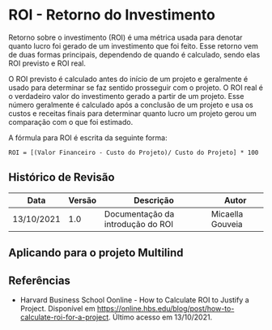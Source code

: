 # ROI - Retorno do Investimento

Retorno sobre o investimento (ROI) é uma métrica usada para denotar quanto lucro foi gerado de um investimento que foi feito. Esse retorno vem de duas formas principais, dependendo de quando é calculado, sendo elas ROI previsto e ROI real.

O ROI previsto é calculado antes do início de um projeto e geralmente é usado para determinar se faz sentido prosseguir com o projeto. O ROI real é o verdadeiro valor do investimento gerado a partir de um projeto. Esse número geralmente é calculado após a conclusão de um projeto e usa os custos e receitas finais para determinar quanto lucro um projeto gerou um comparação com o que foi estimado.

A fórmula para ROI é escrita da seguinte forma:
```
ROI = [(Valor Financeiro - Custo do Projeto)/ Custo do Projeto] * 100
```

## Histórico de Revisão
| Data | Versão | Descrição | Autor |
|------|--------|-----------|-------|
| 13/10/2021 | 1.0 | Documentação da introdução do ROI | Micaella Gouveia |

## Aplicando para o projeto Multilind

## Referências
* Harvard Business School Oonline - How to Calculate ROI to Justify a Project. Disponível em <https://online.hbs.edu/blog/post/how-to-calculate-roi-for-a-project>. Último acesso em 13/10/2021.
